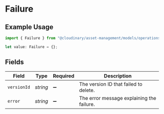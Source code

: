 # Failure

## Example Usage

```typescript
import { Failure } from "@cloudinary/asset-management/models/operations";

let value: Failure = {};
```

## Fields

| Field                                     | Type                                      | Required                                  | Description                               |
| ----------------------------------------- | ----------------------------------------- | ----------------------------------------- | ----------------------------------------- |
| `versionId`                               | *string*                                  | :heavy_minus_sign:                        | The version ID that failed to delete.     |
| `error`                                   | *string*                                  | :heavy_minus_sign:                        | The error message explaining the failure. |